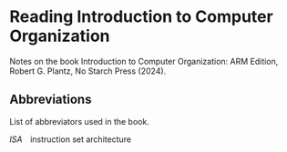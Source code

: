 # Reading Introduction to Computer Organization

Notes on the book Introduction to Computer Organization: ARM Edition, Robert G. Plantz, No Starch Press (2024).

## Abbreviations

List of abbreviators used in the book.

*ISA*&#x2003;instruction set architecture  

